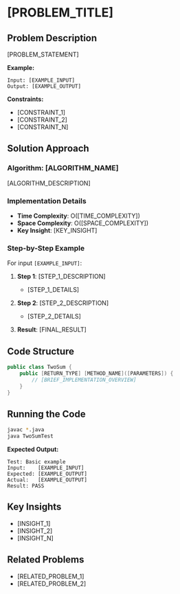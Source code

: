 # [PROBLEM_TITLE]

## Problem Description
[PROBLEM_STATEMENT]

**Example:**
```
Input: [EXAMPLE_INPUT]
Output: [EXAMPLE_OUTPUT]
```

**Constraints:**
- [CONSTRAINT_1]
- [CONSTRAINT_2]
- [CONSTRAINT_N]

## Solution Approach

### Algorithm: [ALGORITHM_NAME]
[ALGORITHM_DESCRIPTION]

### Implementation Details
- **Time Complexity**: O([TIME_COMPLEXITY])
- **Space Complexity**: O([SPACE_COMPLEXITY])
- **Key Insight**: [KEY_INSIGHT]

### Step-by-Step Example
For input `[EXAMPLE_INPUT]`:

1. **Step 1**: [STEP_1_DESCRIPTION]
   - [STEP_1_DETAILS]

2. **Step 2**: [STEP_2_DESCRIPTION]
   - [STEP_2_DETAILS]

3. **Result**: [FINAL_RESULT]

## Code Structure
```java
public class TwoSum {
    public [RETURN_TYPE] [METHOD_NAME]([PARAMETERS]) {
        // [BRIEF_IMPLEMENTATION_OVERVIEW]
    }
}
```

## Running the Code
```bash
javac *.java
java TwoSumTest
```

**Expected Output:**
```
Test: Basic example
Input:    [EXAMPLE_INPUT]
Expected: [EXAMPLE_OUTPUT]
Actual:   [EXAMPLE_OUTPUT]
Result: PASS
```

## Key Insights
- [INSIGHT_1]
- [INSIGHT_2]
- [INSIGHT_N]

## Related Problems
- [RELATED_PROBLEM_1]
- [RELATED_PROBLEM_2]